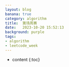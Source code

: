 ```yaml
---
layout: blog
banana: true
category: algorithm
title:  第场周赛
date:   2023-10-20 15:52:13
background: purple
tags:
- algorithm
- leetcode_week
---
```


* content
{:toc}
